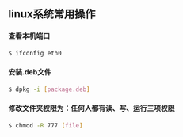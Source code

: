 linux系统常用操作
---
#### 查看本机端口

```bash
$ ifconfig eth0
```

#### 安装.deb文件
```bash
$ dpkg -i [package.deb]
```

#### 修改文件夹权限为：任何人都有读、写、运行三项权限
```bash
$ chmod -R 777 [file]
```


